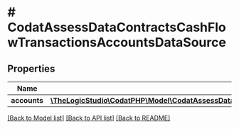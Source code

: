 # # CodatAssessDataContractsCashFlowTransactionsAccountsDataSource

## Properties

Name | Type | Description | Notes
------------ | ------------- | ------------- | -------------
**accounts** | [**\TheLogicStudio\CodatPHP\Model\CodatAssessDataContractsCashFlowTransactionsCashFlowReportBankingAccount[]**](CodatAssessDataContractsCashFlowTransactionsCashFlowReportBankingAccount.md) |  | [optional]

[[Back to Model list]](../../README.md#models) [[Back to API list]](../../README.md#endpoints) [[Back to README]](../../README.md)
